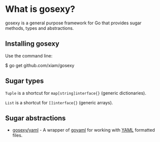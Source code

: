 # What is gosexy?

gosexy is a general purpose framework for Go that provides sugar methods, types and abstractions.

## Installing gosexy

Use the command line:

  $ go get github.com/xiam/gosexy

## Sugar types

``Tuple`` is a shortcut for ``map[string]interface{}`` (generic dictionaries).

``List`` is a shortcut for ``[]interface{}`` (generic arrays).

## Sugar abstractions

* [gosexy/yaml](https://github.com/xiam/gosexy/tree/master/yaml) - A wrapper of [goyaml](http://launchpad.net/goyaml) for working with [YAML](http://www.yaml.org) formatted files.

